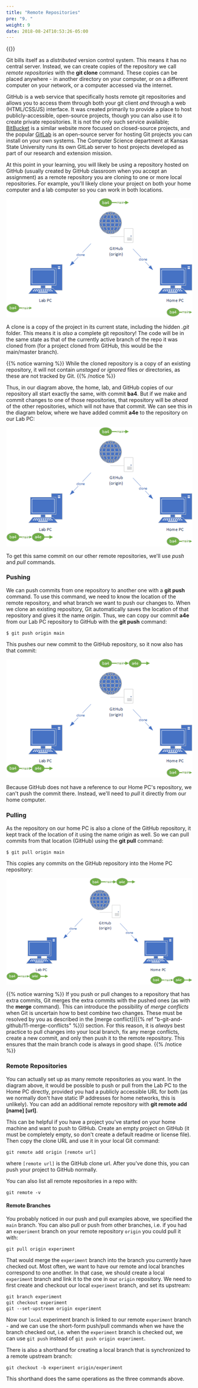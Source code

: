 ```yaml
---
title: "Remote Repositories"
pre: "9. "
weight: 9
date: 2018-08-24T10:53:26-05:00
---
```


{{<youtube RFPd6Y_JRiw>}}

Git bills itself as a _distributed_ version control system.  This means it has no central server.  Instead, we can create copies of the repository we call _remote repositories_ with the **git clone** command.  These copies can be placed anywhere - in another directory on your computer, or on a different computer on your network, or a computer accessed via the internet.  

GitHub is a web service that specifically hosts remote git repositories and allows you to access them through both your git client _and_ through a web (HTML/CSS/JS) interface.  It was created primarily to provide a place to host publicly-accessible, open-source projects, though you can also use it to create private repositories.  It is not the only such service available; [BitBucket](https://bitbucket.org) is a similar website more focused on closed-source projects, and the popular [GitLab](https://about.gitlab.com/) is an open-source server for hosting Git projects you can install on your own systems.  The Computer Science department at Kansas State University runs its own GitLab server to host projects developed as part of our research and extension mission.

At this point in your learning, you will likely be using a repository hosted on GitHub (usually created by GitHub classroom when you accept an assignment) as a remote repository you are cloning to one or more local repositories.  For example, you'll likely clone your project on both your home computer and a lab computer so you can work in both locations.

![Common remote repository setup diagram](/images/b.9.1.png)

A clone is a copy of the project in its current state, including the hidden _.git_ folder. This means it is _also_ a complete git repository!  The code will be in the same state as that of the currently active branch of the repo it was cloned from (for a project cloned from GitHub, this would be the main/master branch).  

{{% notice warning %}}
While the cloned repository is a copy of an existing repository, it will not contain _unstaged_ or _ignored_ files or directories, as these are not tracked by Git. 
{{% /notice %}}


Thus, in our diagram above, the home, lab, and GitHub copies of our repository all start exactly the same, with commit **ba4**.  But if we make and commit changes to one of those repositories, that repository will be _ahead_ of the other repositories, which will not have that commit. We can see this in the diagram below, where we have added commit **a4e** to the repository on our Lab PC:

![Lab PC with extra commit](/images/b.9.2.png)

To get this same commit on our other remote repositories, we'll use _push_ and _pull_ commands.

### Pushing

We can push commits from one repository to another one with a **git push** command.  To use this command, we need to know the location of the remote repository, and what branch we want to push our changes to.  When we clone an existing repository, Git automatically saves the location of that repository and gives it the name _origin_.  Thus, we can copy our commit **a4e** from our Lab PC repository to GitHub with the **git push** command:

```
$ git push origin main
```

This pushes our new commit to the GitHub repository, so it now also has that commit:

![GitHub with extra commit](/images/b.9.3.png)

Because GitHub does not have a reference to our Home PC's repository, we can't push the commit there.  Instead, we'll need to _pull_ it directly from our home computer.

### Pulling

As the repository on our home PC is also a clone of the GitHub repository, it kept track of the location of it using the name origin as well.  So we can pull commits from that location (GitHub) using the **git pull** command:

```
$ git pull origin main
```

This copies any commits on the GitHub repository into the Home PC repository:

![Home PC with extra commit](/images/b.9.4.png)

{{% notice warning %}}
If you push or pull changes to a repository that has extra commits, Git merges the extra commits with the pushed ones (as with the **merge** command).  This can introduce the possibility of _merge conflicts_ when Git is uncertain how to best combine two changes.  These must be resolved by you as described in the [merge conflict]({{% ref "b-git-and-github/11-merge-conflicts" %}}) section.  For this reason, it is _always_ best practice to pull changes into your local branch, fix any merge conflicts, create a new commit, and only then push it to the remote repository.  This ensures that the main branch code is always in good shape.
{{% /notice %}}

### Remote Repositories

You can actually set up as many remote repositories as you want.  In the diagram above, it would be possible to push or pull from the Lab PC to the Home PC directly, provided you had a publicly accessible URL for both (as we normally don't have static IP addresses for home networks, this is unlikely).  You can add an additional remote repository with **git remote add [name] [url]**.  

This can be helpful if you have a project you've started on your home machine and want to push to GitHub.  Create an empty project on GitHub (it must be completely empty, so don't create a default readme or license file).  Then copy the clone URL and use it in your local Git command:

```
git remote add origin [remote url]
```

where `[remote url]` is the GitHub clone url.  After you've done this, you can push your project to GitHub normally.

You can also list all remote repositories in a repo with:

```
git remote -v
```

#### Remote Branches

You probably noticed in our push and pull examples above, we specified the `main` branch.  You can also pull or push from other branches, i.e. if you had an `experiment` branch on your remote repository `origin` you could pull it with:

```
git pull origin experiment
```

That would merge the `experiment` branch into the branch you currently have checked out.  Most often, we want to have our remote and local branches correspond to one another.  In that case, we should create a local `experiment` branch and link it to the one in our `origin` repository.  We need to first create and checkout our local `experiment` branch, and set its upstream:

```
git branch experiment
git checkout experiment
git --set-upstream origin experiment
```

Now our `local` experiment branch is linked to our remote `experiment` branch - and we can use the short-form push/pull commands when we have the branch checked out, i.e. when the `experiment` branch is checked out, we can use `git push` instead of `git push origin experiment`.

There is also a shorthand for creating a local branch that is synchronized to a remote upstream branch:

```
git checkout -b experiment origin/experiment
```

This shorthand does the same operations as the three commands above.